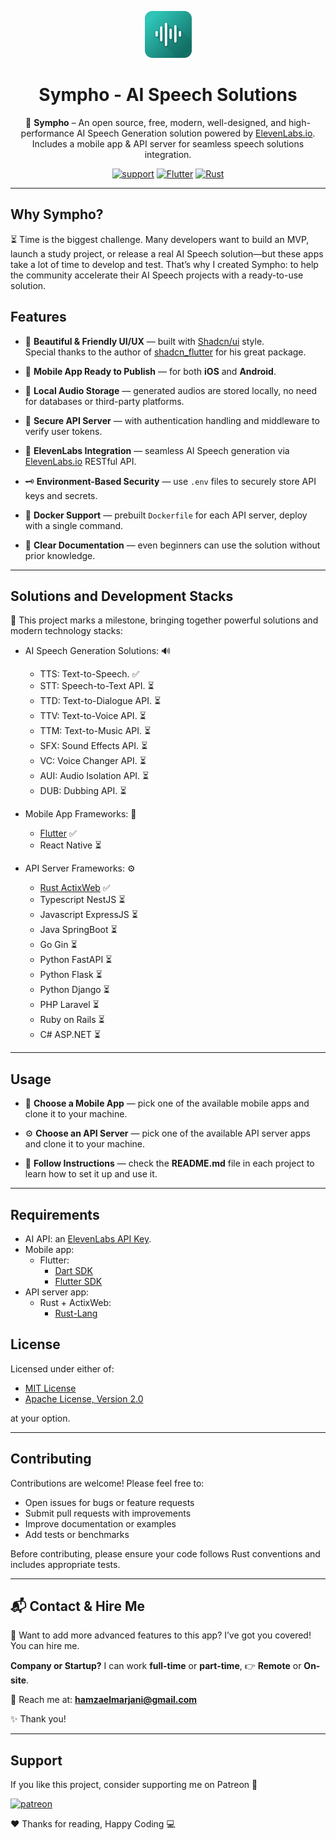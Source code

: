 <div style="text-align: center;">

![sympho-logo](https://raw.githubusercontent.com/hamzaelmarjani/sympho/refs/heads/main/assets/sympho-logo.png?token=GHSAT0AAAAAADJR7PZKSNWAQIY7HL3GHFVG2F7CQMQ)

# Sympho - AI Speech Solutions

🎵 **Sympho** – An open source, free, modern, well-designed, and high-performance AI Speech Generation solution powered by
[ElevenLabs.io](https://elevenlabs.io/). Includes a mobile app & API server for seamless speech solutions integration.

[![support](https://img.shields.io/badge/Support-Open_Source-black?style=for-the-badge&logo=Patreon&logoColor=white)](https://www.patreon.com/elmarjanihamza/gift)
[![Flutter](https://img.shields.io/badge/Flutter-Repo-blue?style=for-the-badge&logo=flutter&logoColor=white)](https://github.com/hamzaelmarjani/sympho/tree/main/App/sympho-mobile-app-flutter)
[![Rust](https://img.shields.io/badge/Rust-Repo-orange?style=for-the-badge&logo=Rust&logoColor=white)](https://github.com/hamzaelmarjani/sympho/tree/main/API/sympho-api-rust)

</div>

---

## Why Sympho?

⏳ Time is the biggest challenge. Many developers want to build an MVP, launch a study project, or release a real AI
Speech solution—but these apps take a lot of time to develop and test. That’s why I created Sympho: to help the
community accelerate their AI Speech projects with a ready-to-use solution.

## Features

- 🎨 **Beautiful & Friendly UI/UX** — built with [Shadcn/ui](https://ui.shadcn.com/) style.  
  Special thanks to the author of [shadcn_flutter](https://pub.dev/packages/shadcn_flutter) for his great package.

- 📱 **Mobile App Ready to Publish** — for both **iOS** and **Android**.

- 🎵 **Local Audio Storage** — generated audios are stored locally, no need for databases or third-party platforms.

- 🔐 **Secure API Server** — with authentication handling and middleware to verify user tokens.

- 🤖 **ElevenLabs Integration** — seamless AI Speech generation
  via [ElevenLabs.io](https://elevenlabs.io/docs/api-reference/introduction) RESTful API.

- 🗝️ **Environment-Based Security** — use `.env` files to securely store API keys and secrets.

- 🐳 **Docker Support** — prebuilt `Dockerfile` for each API server, deploy with a single command.

- 📖 **Clear Documentation** — even beginners can use the solution without prior knowledge.

---

## Solutions and Development Stacks

🚀 This project marks a milestone, bringing together powerful solutions and modern technology stacks:

- AI Speech Generation Solutions: 🔊

  - TTS: Text-to-Speech. ✅
  - STT: Speech-to-Text API. ⏳
  - TTD: Text-to-Dialogue API. ⏳
  - TTV: Text-to-Voice API. ⏳
  - TTM: Text-to-Music API. ⏳
  - SFX: Sound Effects API. ⏳
  - VC: Voice Changer API. ⏳
  - AUI: Audio Isolation API. ⏳
  - DUB: Dubbing API. ⏳

- Mobile App Frameworks: 📱

  - [Flutter](https://github.com/hamzaelmarjani/sympho/tree/main/App/sympho-mobile-app-flutter) ✅
  - React Native ⏳

- API Server Frameworks: ⚙️
  - [Rust ActixWeb](https://github.com/hamzaelmarjani/sympho/tree/main/API/sympho-api-rust) ✅
  - Typescript NestJS ⏳
  - Javascript ExpressJS ⏳
  - Java SpringBoot ⏳
  - Go Gin ⏳
  - Python FastAPI ⏳
  - Python Flask ⏳
  - Python Django ⏳
  - PHP Laravel ⏳
  - Ruby on Rails ⏳
  - C# ASP.NET ⏳

---

## Usage

- 📲 **Choose a Mobile App** — pick one of the available mobile apps and clone it to your machine.

- ⚙️ **Choose an API Server** — pick one of the available API server apps and clone it to your machine.

- 📖 **Follow Instructions** — check the **README.md** file in each project to learn how to set it up and use it.

---

## Requirements

- AI API: an [ElevenLabs API Key](https://elevenlabs.io/app/developers/api-keys).
- Mobile app:
  - Flutter:
    - [Dart SDK](https://dart.dev/get-dart)
    - [Flutter SDK](https://docs.flutter.dev/get-started/install)
- API server app:
  - Rust + ActixWeb:
    - [Rust-Lang](https://www.rust-lang.org/learn/get-started)

## License

Licensed under either of:

- [MIT License](LICENSE-MIT)
- [Apache License, Version 2.0](LICENSE-APACHE)

at your option.

---

## Contributing

Contributions are welcome! Please feel free to:

- Open issues for bugs or feature requests
- Submit pull requests with improvements
- Improve documentation or examples
- Add tests or benchmarks

Before contributing, please ensure your code follows Rust conventions and includes appropriate tests.

---

## 📬 Contact & Hire Me

🚀 Want to add more advanced features to this app? I’ve got you covered! You can hire me.

**Company or Startup?** I can work **full-time** or **part-time**, 👉 **Remote** or **On-site**.

💌 Reach me at: **hamzaelmarjani@gmail.com**

✨ Thank you!

---

## Support

If you like this project, consider supporting me on Patreon 💖

[![patreon](https://img.shields.io/badge/Support-Open_Source-black?style=for-the-badge&logo=Patreon&logoColor=white)](https://www.patreon.com/elmarjanihamza/gift)

❤️ Thanks for reading, Happy Coding 💻
